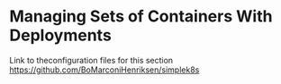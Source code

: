 # Managing Sets of Containers With Deployments
Link to theconfiguration files for this section https://github.com/BoMarconiHenriksen/simplek8s  
